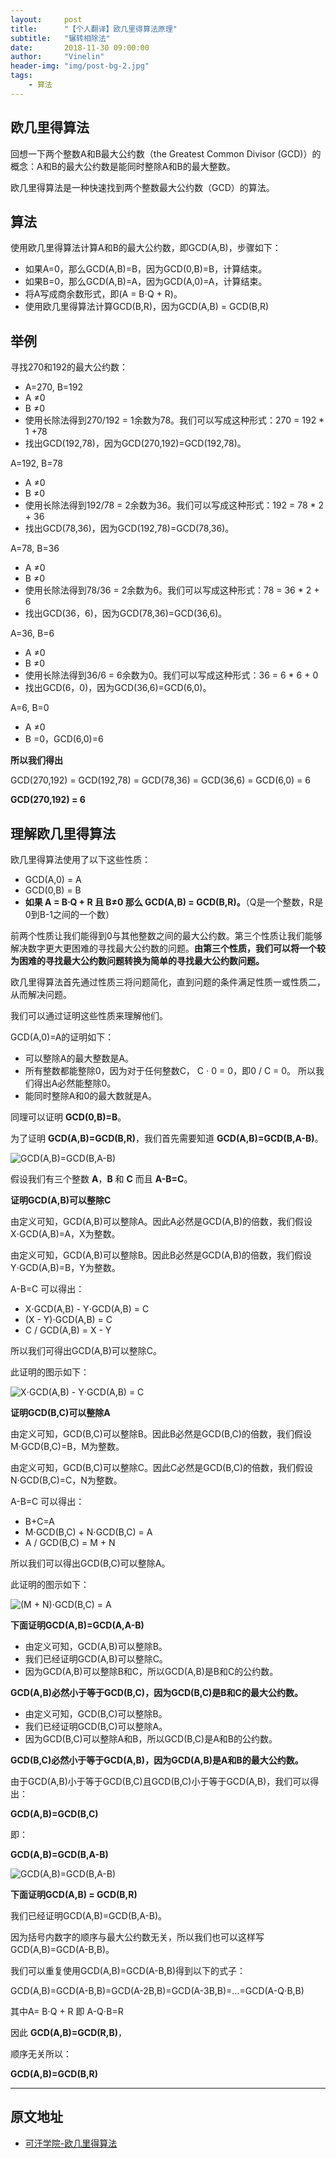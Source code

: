 ```yaml
---
layout:     post
title:      "【个人翻译】欧几里得算法原理"
subtitle:   "辗转相除法"
date:       2018-11-30 09:00:00
author:     "Vinelin"
header-img: "img/post-bg-2.jpg"
tags:
    - 算法
---
```


## 欧几里得算法

回想一下两个整数A和B最大公约数（the Greatest Common Divisor (GCD)）的概念：A和B的最大公约数是能同时整除A和B的最大整数。

欧几里得算法是一种快速找到两个整数最大公约数（GCD）的算法。

## 算法

使用欧几里得算法计算A和B的最大公约数，即GCD(A,B)，步骤如下：

* 如果A=0，那么GCD(A,B)=B，因为GCD(0,B)=B，计算结束。
* 如果B=0，那么GCD(A,B)=A，因为GCD(A,0)=A，计算结束。
* 将A写成商余数形式，即(A = B⋅Q + R)。
* 使用欧几里得算法计算GCD(B,R)，因为GCD(A,B) = GCD(B,R)

## 举例

寻找270和192的最大公约数：

* A=270, B=192
* A ≠0
* B ≠0
* 使用长除法得到270/192 = 1余数为78。我们可以写成这种形式：270 = 192 * 1 +78
* 找出GCD(192,78)，因为GCD(270,192)=GCD(192,78)。

A=192, B=78

* A ≠0
* B ≠0
* 使用长除法得到192/78 = 2余数为36。我们可以写成这种形式：192 = 78 * 2 + 36
* 找出GCD(78,36)，因为GCD(192,78)=GCD(78,36)。

A=78, B=36

* A ≠0
* B ≠0
* 使用长除法得到78/36 = 2余数为6。我们可以写成这种形式：78 = 36 * 2 + 6
* 找出GCD(36，6)，因为GCD(78,36)=GCD(36,6)。

A=36, B=6

* A ≠0
* B ≠0
* 使用长除法得到36/6 = 6余数为0。我们可以写成这种形式：36 = 6 * 6 + 0
* 找出GCD(6，0)，因为GCD(36,6)=GCD(6,0)。

A=6, B=0
* A ≠0
* B =0，GCD(6,0)=6

**所以我们得出**

GCD(270,192) = GCD(192,78) = GCD(78,36) = GCD(36,6) = GCD(6,0) = 6

**GCD(270,192) = 6**

## 理解欧几里得算法

欧几里得算法使用了以下这些性质：

* GCD(A,0) = A
* GCD(0,B) = B
* **如果 A = B⋅Q + R 且 B≠0 那么 GCD(A,B) = GCD(B,R)。**（Q是一个整数，R是0到B-1之间的一个数）

前两个性质让我们能得到0与其他整数之间的最大公约数。第三个性质让我们能够解决数字更大更困难的寻找最大公约数的问题。**由第三个性质，我们可以将一个较为困难的寻找最大公约数问题转换为简单的寻找最大公约数问题。**

欧几里得算法首先通过性质三将问题简化，直到问题的条件满足性质一或性质二，从而解决问题。

我们可以通过证明这些性质来理解他们。

GCD(A,0)=A的证明如下：

* 可以整除A的最大整数是A。
* 所有整数都能整除0，因为对于任何整数C， C ⋅ 0 = 0，即0 / C = 0。
所以我们得出A必然能整除0。
* 能同时整除A和0的最大数就是A。

 同理可以证明 **GCD(0,B)=B**。

 为了证明 **GCD(A,B)=GCD(B,R)**，我们首先需要知道 **GCD(A,B)=GCD(B,A-B)**。

 ![GCD(A,B)=GCD(B,A-B)](/img/euclidean/1.png)

假设我们有三个整数 **A**，**B** 和 **C** 而且 **A-B=C**。

**证明GCD(A,B)可以整除C**

由定义可知，GCD(A,B)可以整除A。因此A必然是GCD(A,B)的倍数，我们假设 X⋅GCD(A,B)=A，X为整数。

由定义可知，GCD(A,B)可以整除B。因此B必然是GCD(A,B)的倍数，我们假设 Y⋅GCD(A,B)=B，Y为整数。

A-B=C 可以得出：

* X⋅GCD(A,B) - Y⋅GCD(A,B) = C
* (X - Y)⋅GCD(A,B) = C
* C / GCD(A,B) = X - Y

所以我们可得出GCD(A,B)可以整除C。

此证明的图示如下：

 ![X⋅GCD(A,B) - Y⋅GCD(A,B) = C](/img/euclidean/2.png)

 **证明GCD(B,C)可以整除A**

由定义可知，GCD(B,C)可以整除B。因此B必然是GCD(B,C)的倍数，我们假设 M⋅GCD(B,C)=B，M为整数。

由定义可知，GCD(B,C)可以整除C。因此C必然是GCD(B,C)的倍数，我们假设 N⋅GCD(B,C)=C，N为整数。

A-B=C 可以得出：

* B+C=A
* M⋅GCD(B,C) + N⋅GCD(B,C) = A
* A / GCD(B,C) = M + N

所以我们可以得出GCD(B,C)可以整除A。

此证明的图示如下：

 ![(M + N)⋅GCD(B,C) = A](/img/euclidean/3.png)

**下面证明GCD(A,B)=GCD(A,A-B)**

* 由定义可知，GCD(A,B)可以整除B。
* 我们已经证明GCD(A,B)可以整除C。
* 因为GCD(A,B)可以整除B和C，所以GCD(A,B)是B和C的公约数。

**GCD(A,B)必然小于等于GCD(B,C)，因为GCD(B,C)是B和C的最大公约数。**

* 由定义可知，GCD(B,C)可以整除B。
* 我们已经证明GCD(B,C)可以整除A。
* 因为GCD(B,C)可以整除A和B，所以GCD(B,C)是A和B的公约数。

**GCD(B,C)必然小于等于GCD(A,B)，因为GCD(A,B)是A和B的最大公约数。**

由于GCD(A,B)小于等于GCD(B,C)且GCD(B,C)小于等于GCD(A,B)，我们可以得出：

**GCD(A,B)=GCD(B,C)**

即：

**GCD(A,B)=GCD(B,A-B)**

 ![GCD(A,B)=GCD(B,A-B)](/img/euclidean/1.png)

 **下面证明GCD(A,B) = GCD(B,R)**

我们已经证明GCD(A,B)=GCD(B,A-B)。

因为括号内数字的顺序与最大公约数无关，所以我们也可以这样写GCD(A,B)=GCD(A-B,B)。

我们可以重复使用GCD(A,B)=GCD(A-B,B)得到以下的式子：

GCD(A,B)=GCD(A-B,B)=GCD(A-2B,B)=GCD(A-3B,B)=...=GCD(A-Q⋅B,B)

其中A= B⋅Q + R 即 A-Q⋅B=R

因此 **GCD(A,B)=GCD(R,B)**，

顺序无关所以：

**GCD(A,B)=GCD(B,R)**



---

## 原文地址

* [可汗学院-欧几里得算法](https://www.khanacademy.org/computing/computer-science/cryptography/modarithmetic/a/the-euclidean-algorithm)
